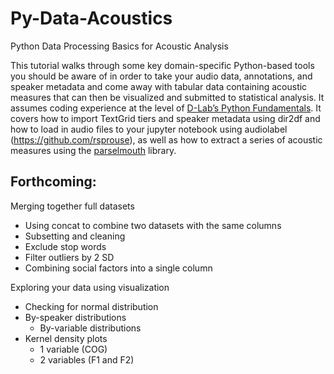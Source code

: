 # Py-Data-Acoustics
Python Data Processing Basics for Acoustic Analysis

This tutorial walks through some key domain-specific Python-based tools you should be aware of in order to take your audio data, annotations, and speaker metadata and come away with tabular data containing acoustic measures that can then be visualized and submitted to statistical analysis. It assumes coding experience at the level of [D-Lab’s Python Fundamentals](https://github.com/dlab-berkeley/Python-Fundamentals). It covers how to import TextGrid tiers and speaker metadata using dir2df and how to load in audio files to your jupyter notebook using audiolabel (https://github.com/rsprouse), as well as how to extract a series of acoustic measures using the [parselmouth](https://parselmouth.readthedocs.io/en/stable/#) library.

## Forthcoming:
Merging together full datasets

- Using concat to combine two datasets with the same columns
- Subsetting and cleaning
- Exclude stop words
- Filter outliers by 2 SD
- Combining social factors into a single column
  
Exploring your data using visualization
- Checking for normal distribution
- By-speaker distributions
	- By-variable distributions
- Kernel density plots
	- 1 variable (COG)
	- 2 variables (F1 and F2)
